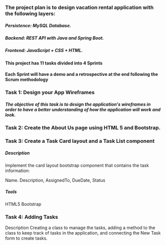 ### The project plan is to design vacation rental application with the following layers:
##### Persistence: MySQL Database.
##### Backend: REST API with Java and Spring Boot.
##### Frontend: JavaScript + CSS + HTML.
#### This project has 11 tasks divided into 4 Sprints
#### Each Sprint will have a demo and a retrospective at the end following the Scrum methodology
### Task 1: Design your App Wireframes
##### The objective of this task is to design the application's wireframes in order to have a better understanding of how the application will work and look.
### Task 2: Create the About Us page using HTML 5 and Bootstrap.

### Task 3: Create a Task Card layout and a Task List component
##### Description
Implement the card layout bootstrap component that contains the task information:

Name. 
Description, 
AssignedTo, 
DueDate, 
Status

##### Tools
HTML5
Bootstrap

### Task 4: Adding Tasks
Description
Creating a class to manage the tasks, adding a method to the class to keep track of tasks in the  application, and connecting the New Task form to create tasks.
